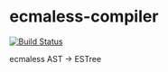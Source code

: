 # ecmaless-compiler

[![Build Status](https://travis-ci.org/farskipper/ecmaless.svg?branch=master)](https://travis-ci.org/farskipper/ecmaless)

ecmaless AST -> ESTree
